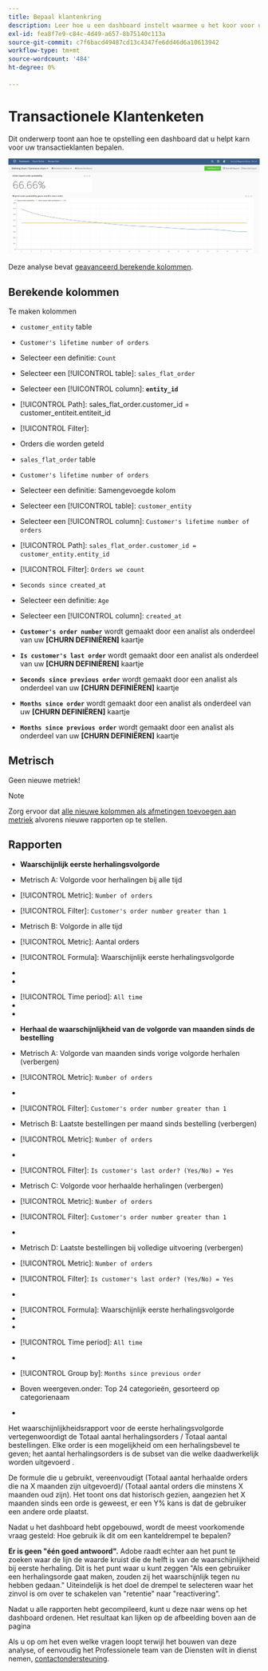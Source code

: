 ```yaml
---
title: Bepaal klantenkring
description: Leer hoe u een dashboard instelt waarmee u het koor voor uw klanten van de transactie kunt definiëren.
exl-id: fea8f7e9-c84c-4d49-a657-8b75140c113a
source-git-commit: c7f6bacd49487cd13c4347fe6dd46d6a10613942
workflow-type: tm+mt
source-wordcount: '484'
ht-degree: 0%

---
```


# Transactionele Klantenketen

Dit onderwerp toont aan hoe te opstelling een dashboard dat u helpt karn voor uw transactieklanten bepalen.

![](../../assets/churn-deashboard.png)

Deze analyse bevat [geavanceerd berekende kolommen](../data-warehouse-mgr/adv-calc-columns.md).

## Berekende kolommen

Te maken kolommen

* `customer_entity` table
* `Customer's lifetime number of orders`
* Selecteer een definitie: `Count`
* Selecteer een [!UICONTROL table]: `sales_flat_order`
* Selecteer een [!UICONTROL column]: **`entity_id`**
* [!UICONTROL Path]: sales_flat_order.customer_id = customer_entiteit.entiteit_id
* [!UICONTROL Filter]:
* Orders die worden geteld

* `sales_flat_order` table
* `Customer's lifetime number of orders`
* Selecteer een definitie: Samengevoegde kolom
* Selecteer een [!UICONTROL table]: `customer_entity`
* Selecteer een [!UICONTROL column]: `Customer's lifetime number of orders`
* [!UICONTROL Path]: `sales_flat_order.customer_id = customer_entity.entity_id`
* [!UICONTROL Filter]: `Orders we count`

* `Seconds since created_at`
* Selecteer een definitie: `Age`
* Selecteer een [!UICONTROL column]: `created_at`

* **`Customer's order number`** wordt gemaakt door een analist als onderdeel van uw **[CHURN DEFINIËREN]** kaartje
* **`Is customer's last order`** wordt gemaakt door een analist als onderdeel van uw **[CHURN DEFINIËREN]** kaartje
* **`Seconds since previous order`** wordt gemaakt door een analist als onderdeel van uw **[CHURN DEFINIËREN]** kaartje
* **`Months since order`** wordt gemaakt door een analist als onderdeel van uw **[CHURN DEFINIËREN]** kaartje
* **`Months since previous order`** wordt gemaakt door een analist als onderdeel van uw **[CHURN DEFINIËREN]** kaartje

## Metrisch

Geen nieuwe metriek!

>[!NOTE]
>
>Zorg ervoor dat [alle nieuwe kolommen als afmetingen toevoegen aan metriek](../data-warehouse-mgr/manage-data-dimensions-metrics.md) alvorens nieuwe rapporten op te stellen.

## Rapporten

* **Waarschijnlijk eerste herhalingsvolgorde**
* Metrisch A: Volgorde voor herhalingen bij alle tijd
* [!UICONTROL Metric]: `Number of orders`
* [!UICONTROL Filter]: `Customer's order number greater than 1`

* Metrisch B: Volgorde in alle tijd
* [!UICONTROL Metric]: Aantal orders

* [!UICONTROL Formula]: Waarschijnlijk eerste herhalingsvolgorde
* 
   [!UICONTROL-formule]: `A/B`
* 

   [!UICONTROL Format]: `Percent`

* [!UICONTROL Time period]: `All time`
* 
   [!UICONTROL Interval]: `None`
* 

   [!UICONTROL Chart type]: `Scalar`

* **Herhaal de waarschijnlijkheid van de volgorde van maanden sinds de bestelling**
* Metrisch A: Volgorde van maanden sinds vorige volgorde herhalen (verbergen)
* [!UICONTROL Metric]: `Number of orders`
* 
   [!UICONTROL Perspective]: `Cumulative`
* [!UICONTROL Filter]: `Customer's order number greater than 1`

* Metrisch B: Laatste bestellingen per maand sinds bestelling (verbergen)
* [!UICONTROL Metric]: `Number of orders`
* 
   [!UICONTROL Perspective]: `Cumulative`
* [!UICONTROL Filter]: `Is customer's last order? (Yes/No) = Yes`

* Metrisch C: Volgorde voor herhaalde herhalingen (verbergen)
* [!UICONTROL Metric]: `Number of orders`
* [!UICONTROL Filter]: `Customer's order number greater than 1`

* 

   [!UICONTROL Group door]: `Independent`

* Metrisch D: Laatste bestellingen bij volledige uitvoering (verbergen)
* [!UICONTROL Metric]: `Number of orders`
* [!UICONTROL Filter]: `Is customer's last order? (Yes/No) = Yes`

* 

   [!UICONTROL Group door]: `Independent`

* [!UICONTROL Formula]: Waarschijnlijk eerste herhalingsvolgorde
* 
   [!UICONTROL-formule]: `(C-A)/(C+D-A-B)`
* 

   [!UICONTROL Format]: `Percent`

* [!UICONTROL Time period]: `All time`
* 
   [!UICONTROL Interval]: `None`
* [!UICONTROL Group by]: `Months since previous order`
* Boven weergeven.onder: Top 24 categorieën, gesorteerd op categorienaam

* 

   [!UICONTROL Chart type]: `Line`

Het waarschijnlijkheidsrapport voor de eerste herhalingsvolgorde vertegenwoordigt de Totaal aantal herhalingsorders / Totaal aantal bestellingen. Elke order is een mogelijkheid om een herhalingsbevel te geven; het aantal herhalingsorders is de subset van die welke daadwerkelijk worden uitgevoerd .

De formule die u gebruikt, vereenvoudigt (Totaal aantal herhaalde orders die na X maanden zijn uitgevoerd)/ (Totaal aantal orders die minstens X maanden oud zijn). Het toont ons dat historisch gezien, aangezien het X maanden sinds een orde is geweest, er een Y% kans is dat de gebruiker een andere orde plaatst.

Nadat u het dashboard hebt opgebouwd, wordt de meest voorkomende vraag gesteld: Hoe gebruik ik dit om een kanteldrempel te bepalen?

**Er is geen &quot;één goed antwoord&quot;.** Adobe raadt echter aan het punt te zoeken waar de lijn de waarde kruist die de helft is van de waarschijnlijkheid bij eerste herhaling. Dit is het punt waar u kunt zeggen &quot;Als een gebruiker een herhalingsorde gaat maken, zouden zij het waarschijnlijk tegen nu hebben gedaan.&quot; Uiteindelijk is het doel de drempel te selecteren waar het zinvol is om over te schakelen van &quot;retentie&quot; naar &quot;reactivering&quot;.

Nadat u alle rapporten hebt gecompileerd, kunt u deze naar wens op het dashboard ordenen. Het resultaat kan lijken op de afbeelding boven aan de pagina

Als u op om het even welke vragen loopt terwijl het bouwen van deze analyse, of eenvoudig het Professionele team van de Diensten wilt in dienst nemen, [contactondersteuning](https://experienceleague.adobe.com/docs/commerce-knowledge-base/kb/troubleshooting/miscellaneous/mbi-service-policies.html).
